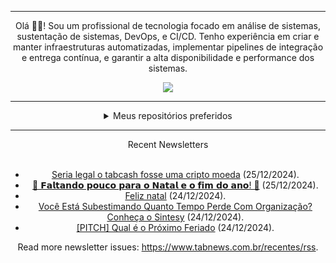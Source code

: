 <div align="center">
<hr>
<p>Olá 👋🏾! Sou um profissional de tecnologia focado em análise de sistemas, sustentação de sistemas, DevOps, e CI/CD. Tenho experiência em criar e manter infraestruturas automatizadas, implementar pipelines de integração e entrega contínua, e garantir a alta disponibilidade e performance dos sistemas.</p>
  <img src="https://media.giphy.com/media/yAGIvCiwPJn5C/giphy.gif">
<hr>
  <details>
  <summary>Meus repositórios preferidos</summary>
  <br />
  Alguns dos meus melhores repositórios:
  <br />
<br />
  <ul><li><a href=https://github.com/KubeNerd/aluratube target="_blank" rel="noopener noreferrer">KubeNerd/aluratube</a> (<b>0</b> ✨ and <b>0</b> 🍴): Aluratube - Desenvolvido durante a imersão React da Alura no final de 2022</li><li><a href=https://github.com/KubeNerd/nlw-ia target="_blank" rel="noopener noreferrer">KubeNerd/nlw-ia</a> (<b>0</b> ✨ and <b>0</b> 🍴): Projeto desenvolvido durante a NLW IA - Usando a API da OPENAI</li><li><a href=https://github.com/KubeNerd/nlw-journey-ia target="_blank" rel="noopener noreferrer">KubeNerd/nlw-journey-ia</a> (<b>0</b> ✨ and <b>0</b> 🍴): NLW IA - Agent de viagens usando python + langchain + GPT</li>
<li>More coming soon :).</li>
</ul>
  </details>
  <hr/>
    <summary>Recent Newsletters</summary>
  <br />
  <ul>
    <li><a href=https://www.tabnews.com.br/kakapitu/seria-legal-o-tabcash-fosse-uma-cripto-moeda target="_blank" rel="noopener noreferrer">Seria legal o tabcash fosse uma cripto moeda</a> (25/12/2024).</li><li><a href=https://www.tabnews.com.br/RivaldoSilva/8johcdwnzez8j2xrvcdl7nwnzib8j2xrvcdl7vwnzex8j2xvcdwnze98j2xvpcdmilwnzew8j2xvcdwnze98j2xrvcdl7-wnzeuipcdl7wg8j2xofcdl67wnzib8j2xrvcdl7kg8j2xsidwnze8ipcdl7pwnze28 target="_blank" rel="noopener noreferrer">🎄 𝗙𝗮𝗹𝘁𝗮𝗻𝗱𝗼 𝗽𝗼𝘂𝗰𝗼 𝗽𝗮𝗿𝗮 𝗼 𝗡𝗮𝘁𝗮𝗹 𝗲 𝗼 𝗳𝗶𝗺 𝗱𝗼 𝗮𝗻𝗼! 🎉</a> (25/12/2024).</li><li><a href=https://www.tabnews.com.br/kakapitu/feliz-natal target="_blank" rel="noopener noreferrer">Feliz natal</a> (24/12/2024).</li><li><a href=https://www.tabnews.com.br/skr/voce-esta-subestimando-quanto-tempo-perde-com-organizacao-conheca-o-sintesy target="_blank" rel="noopener noreferrer">Você Está Subestimando Quanto Tempo Perde Com Organização? Conheça o Sintesy</a> (24/12/2024).</li><li><a href=https://www.tabnews.com.br/IgStefano/pitch-qual-e-o-proximo-feriado target="_blank" rel="noopener noreferrer">[PITCH] Qual é o Próximo Feriado</a> (24/12/2024).</li>
  </ul>
<p>Read more newsletter issues: <a href="https://www.tabnews.com.br/recentes/rss">https://www.tabnews.com.br/recentes/rss</a>.</p>
  </details>
